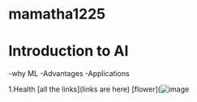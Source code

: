 # mamatha1225


# Introduction to AI 

-why ML
-Advantages
-Applications

1.Health
[all the links](links are here)
[flower](![image](https://github.com/user-attachments/assets/3d9f800b-a52e-4b0a-bd2e-b3138b792d08)

